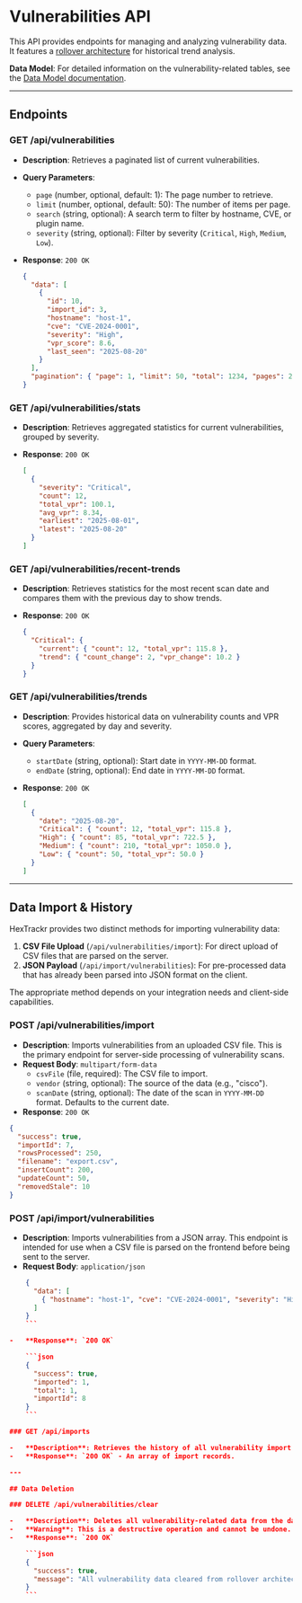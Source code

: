 # Vulnerabilities API

This API provides endpoints for managing and analyzing vulnerability data. It features a [rollover architecture](../architecture/rollover-mechanism.md) for historical trend analysis.

**Data Model**: For detailed information on the vulnerability-related tables, see the [Data Model documentation](../architecture/data-model.md).

---

## Endpoints

### GET /api/vulnerabilities

- **Description**: Retrieves a paginated list of current vulnerabilities.
- **Query Parameters**:
  - `page` (number, optional, default: 1): The page number to retrieve.
  - `limit` (number, optional, default: 50): The number of items per page.
  - `search` (string, optional): A search term to filter by hostname, CVE, or plugin name.
  - `severity` (string, optional): Filter by severity (`Critical`, `High`, `Medium`, `Low`).
- **Response**: `200 OK`

    ```json
    {
      "data": [
        {
          "id": 10,
          "import_id": 3,
          "hostname": "host-1",
          "cve": "CVE-2024-0001",
          "severity": "High",
          "vpr_score": 8.6,
          "last_seen": "2025-08-20"
        }
      ],
      "pagination": { "page": 1, "limit": 50, "total": 1234, "pages": 25 }
    }
    ```

### GET /api/vulnerabilities/stats

- **Description**: Retrieves aggregated statistics for current vulnerabilities, grouped by severity.
- **Response**: `200 OK`

    ```json
    [
      {
        "severity": "Critical",
        "count": 12,
        "total_vpr": 100.1,
        "avg_vpr": 8.34,
        "earliest": "2025-08-01",
        "latest": "2025-08-20"
      }
    ]
    ```

### GET /api/vulnerabilities/recent-trends

- **Description**: Retrieves statistics for the most recent scan date and compares them with the previous day to show trends.
- **Response**: `200 OK`

    ```json
    {
      "Critical": {
        "current": { "count": 12, "total_vpr": 115.8 },
        "trend": { "count_change": 2, "vpr_change": 10.2 }
      }
    }
    ```

### GET /api/vulnerabilities/trends

- **Description**: Provides historical data on vulnerability counts and VPR scores, aggregated by day and severity.
- **Query Parameters**:
  - `startDate` (string, optional): Start date in `YYYY-MM-DD` format.
  - `endDate` (string, optional): End date in `YYYY-MM-DD` format.
- **Response**: `200 OK`

    ```json
    [
      {
        "date": "2025-08-20",
        "Critical": { "count": 12, "total_vpr": 115.8 },
        "High": { "count": 85, "total_vpr": 722.5 },
        "Medium": { "count": 210, "total_vpr": 1050.0 },
        "Low": { "count": 50, "total_vpr": 50.0 }
      }
    ]
    ```

---

## Data Import & History

HexTrackr provides two distinct methods for importing vulnerability data:

1. **CSV File Upload** (`/api/vulnerabilities/import`): For direct upload of CSV files that are parsed on the server.
2. **JSON Payload** (`/api/import/vulnerabilities`): For pre-processed data that has already been parsed into JSON format on the client.

The appropriate method depends on your integration needs and client-side capabilities.

### POST /api/vulnerabilities/import

- **Description**: Imports vulnerabilities from an uploaded CSV file. This is the primary endpoint for server-side processing of vulnerability scans.
- **Request Body**: `multipart/form-data`
  - `csvFile` (file, required): The CSV file to import.
  - `vendor` (string, optional): The source of the data (e.g., "cisco").
  - `scanDate` (string, optional): The date of the scan in `YYYY-MM-DD` format. Defaults to the current date.
- **Response**: `200 OK`

```json
{
  "success": true,
  "importId": 7,
  "rowsProcessed": 250,
  "filename": "export.csv",
  "insertCount": 200,
  "updateCount": 50,
  "removedStale": 10
}
```

### POST /api/import/vulnerabilities

- **Description**: Imports vulnerabilities from a JSON array. This endpoint is intended for use when a CSV file is parsed on the frontend before being sent to the server.
- **Request Body**: `application/json`

```json
    {
      "data": [
        { "hostname": "host-1", "cve": "CVE-2024-0001", "severity": "High" }
      ]
    }
    ```

-   **Response**: `200 OK`

    ```json
    {
      "success": true,
      "imported": 1,
      "total": 1,
      "importId": 8
    }
    ```

### GET /api/imports

-   **Description**: Retrieves the history of all vulnerability import events.
-   **Response**: `200 OK` - An array of import records.

---

## Data Deletion

### DELETE /api/vulnerabilities/clear

-   **Description**: Deletes all vulnerability-related data from the database. This includes the current state, historical snapshots, daily totals, import history, and links between tickets and vulnerabilities.
-   **Warning**: This is a destructive operation and cannot be undone.
-   **Response**: `200 OK`

    ```json
    {
      "success": true,
      "message": "All vulnerability data cleared from rollover architecture"
    }
    ```
